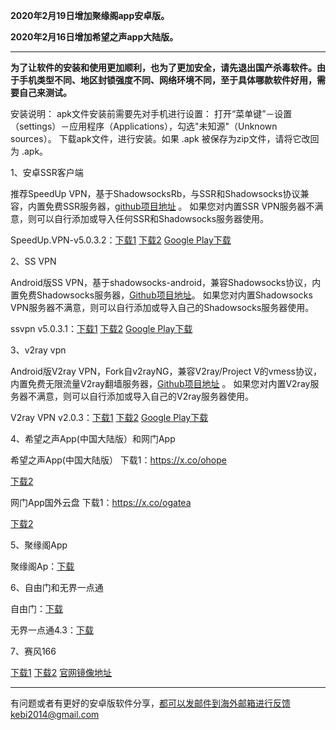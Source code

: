 **2020年2月19日增加聚缘阁app安卓版。**

**2020年2月16日增加希望之声app大陆版。**

***

**为了让软件的安装和使用更加顺利，也为了更加安全，请先退出国产杀毒软件。由于手机类型不同、地区封锁强度不同、网络环境不同，至于具体哪款软件好用，需要自己来测试。**

安装说明：
apk文件安装前需要先对手机进行设置： 打开“菜单键”－设置（settings）－应用程序（Applications），勾选"未知源"（Unknown sources）。
下载apk文件，进行安装。如果 .apk 被保存为zip文件，请将它改回为 .apk。

1、安卓SSR客户端 

推荐SpeedUp VPN，基于ShadowsocksRb，与SSR和Shadowsocks协议兼容，内置免费SSR服务器，[github项目地址](https://github.com/bannedbook/SpeedUp.VPN/releases) 。 如果您对内置SSR VPN服务器不满意，则可以自行添加或导入任何SSR和Shadowsocks服务器使用。

SpeedUp.VPN-v5.0.3.2：[下载1](http://45.32.39.221/SpeedUp.VPN.apk)
[下载2](http://d1.bdrive.tk/SpeedUp.VPN.apk)
[Google Play下载](https://play.google.com/store/apps/details?id=free.ssr.proxy.SpeedUp.VPN) 

2、SS VPN

Android版SS VPN，基于shadowsocks-android，兼容Shadowsocks协议，内置免费Shadowsocks服务器，[Github项目地址](https://github.com/bannedbook/ssvpn/releases)。 如果您对内置Shadowsocks VPN服务器不满意，则可以自行添加或导入自己的Shadowsocks服务器使用。

ssvpn v5.0.3.1：[下载1](http://45.32.39.221/ssvpn-universal.apk)
[下载2](http://d1.bdrive.tk/ssvpn-universal.apk)
[Google Play下载](https://play.google.com/store/apps/details?id=free.shadowsocks.proxy.VPN)

3、v2ray vpn

Android版V2ray VPN，Fork自v2rayNG，兼容V2ray/Project V的vmess协议，内置免费无限流量V2ray翻墙服务器，[Github项目地址](https://github.com/bannedbook/v2ray.vpn/releases) 。 如果您对内置V2ray服务器不满意，则可以自行添加或导入自己的V2ray服务器使用。

V2ray VPN v2.0.3：[下载1](http://d1.bdrive.tk/v2ray.vpn-universal-release.apk) 
[下载2](http://d1.bdrive.tk/v2ray.vpn-universal-release.apk) 
[Google Play下载](https://play.google.com/store/apps/details?id=free.shadowsocks.proxy.VPN)


4、希望之声App(中国大陆版）和网门App

希望之声App(中国大陆版） 下载1：https://x.co/ohope  

[下载2](http://tr1.freedown7.club/html/smallsoftware/oHopea.apk)

网门App国外云盘 下载1：https://x.co/ogatea 

[下载2](http://tr1.freedown7.club/html/smallsoftware/oGatea.apk)

5、聚缘阁App

聚缘阁Ap：[下载](http://tr1.freedown7.club/html/smallsoftware/jyg.apk) 

6、自由门和无界一点通

自由门：[下载](http://tr1.freedown7.club/html/smallsoftware/fgma.apk)

无界一点通4.3：[下载](http://tr1.freedown7.club/html/smallsoftware/um4.1.apk) 

7、赛风166  

[下载1](http://www.freedown8.xyz/lib1/PsiphonAndroid.apk) 
[下载2](https://s3.amazonaws.com/psiphon/web/mjr4-p23r-puwl/PsiphonAndroid.apk) 
[官网镜像地址](https://s3.amazonaws.com/psiphon/web/mjr4-p23r-puwl/zh/download.html) 


***

有问题或者有更好的安卓版软件分享，都可以发邮件到海外邮箱进行反馈kebi2014@gmail.com